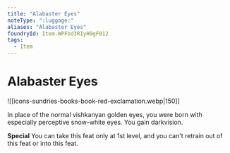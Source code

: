 ```yaml
---
title: "Alabaster Eyes"
noteType: ":luggage:"
aliases: "Alabaster Eyes"
foundryId: Item.WPFbd3RIyH9gF012
tags:
  - Item
---
```


# Alabaster Eyes
![[icons-sundries-books-book-red-exclamation.webp|150]]

In place of the normal vishkanyan golden eyes, you were born with especially perceptive snow-white eyes. You gain darkvision.

**Special** You can take this feat only at 1st level, and you can't retrain out of this feat or into this feat.
